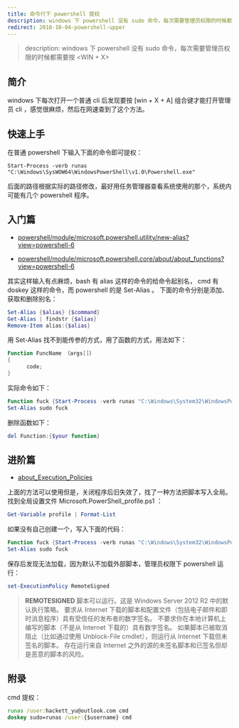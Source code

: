 ```yaml
---
title: 命令行下 powershell 提权
description: windows 下 powershell 没有 sudo 命令，每次需要管理员权限的时候都需要按 <WIN + X>
redirect: 2018-10-04-powershell-upper
---
```


> description: windows 下 powershell 没有 sudo 命令，每次需要管理员权限的时候都需要按 <WIN + X>

## 简介

windows 下每次打开一个普通 cli 后发现要按 [win + X + A] 组合键才能打开管理员 cli ，感觉很麻烦，然后在网速查到了这个方法。

## 快速上手

在普通 powershell 下输入下面的命令即可提权：

```shell
Start-Process -verb runas "C:\Windows\SysWOW64\WindowsPowerShell\v1.0\Powershell.exe"
```

后面的路径根据实际的路径修改，最好用任务管理器查看系统使用的那个，系统内可能有几个 powershell 程序。

## 入门篇

- [powershell/module/microsoft.powershell.utility/new-alias?view=powershell-6](https://docs.microsoft.com/en-us/powershell/module/microsoft.powershell.utility/new-alias?view=powershell-6)

- [powershell/module/microsoft.powershell.core/about/about_functions?view=powershell-6](https://docs.microsoft.com/zh-cn/powershell/module/microsoft.powershell.core/about/about_functions?view=powershell-6)

其实这样输入有点麻烦，bash 有 alias 这样的命令的给命令起别名， cmd 有doskey 这样的命令，而 powershell 的是 Set-Alias 。
下面的命令分别是添加、获取和删除别名：

```powershell
Set-Alias {$alias} {$command}
Get-Alias | findstr {$alias}
Remove-Item alias:{$alias}
```

用 Set-Alias 找不到能传参的方式，用了函数的方式，用法如下：

```powershell
Function FuncName （args[]）
{
      code;
}
```

实际命令如下：

```powershell
Function fuck {Start-Process -verb runas "C:\Windows\System32\WindowsPowerShell\v1.0\Powershell.exe"}
Set-Alias sudo fuck
```

删除函数如下：

```powershell
del Function:{$your function}
```

## 进阶篇

- [about_Execution_Policies](https://technet.microsoft.com/zh-CN/library/hh847748.aspx)

上面的方法可以使用但是，关闭程序后旧失效了，找了一种方法把脚本写入全局。
找到全局设置文件 Microsoft.PowerShell_profile.ps1 ：

```powershell
Get-Variable profile | Format-List
```

如果没有自己创建一个，写入下面的代码：

```powershell
Function fuck {Start-Process -verb runas "C:\Windows\System32\WindowsPowerShell\v1.0\Powershell.exe"}
Set-Alias sudo fuck
```

保存后发现无法加载，因为默认不加载外部脚本，管理员权限下 powershell 运行：

```powershell
set-ExecutionPolicy RemoteSigned
```

> **REMOTESIGNED**
脚本可以运行。这是 Windows Server 2012 R2 中的默认执行策略。
要求从 Internet 下载的脚本和配置文件（包括电子邮件和即时消息程序）具有受信任的发布者的数字签名。
不要求你在本地计算机上编写的脚本（不是从 Internet 下载的）具有数字签名。
如果脚本已被取消阻止（比如通过使用 Unblock-File cmdlet），则运行从 Internet 下载但未签名的脚本。
存在运行来自 Internet 之外的源的未签名脚本和已签名但却是恶意的脚本的风险。

## 附录

cmd 提权：

```cmd
runas /user:hackett_yu@outlook.com cmd
doskey sudo=runas /user:{$username} cmd
```
